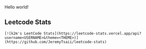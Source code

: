 Hello world!

 ## Leetcode Stats
```[![k2m's LeetCode Stats](https://leetcode-stats.vercel.app/api?username<USERNAME>&theme=<THEME>)](https://github.com/JeremyTsaii/leetcode-stats)```
